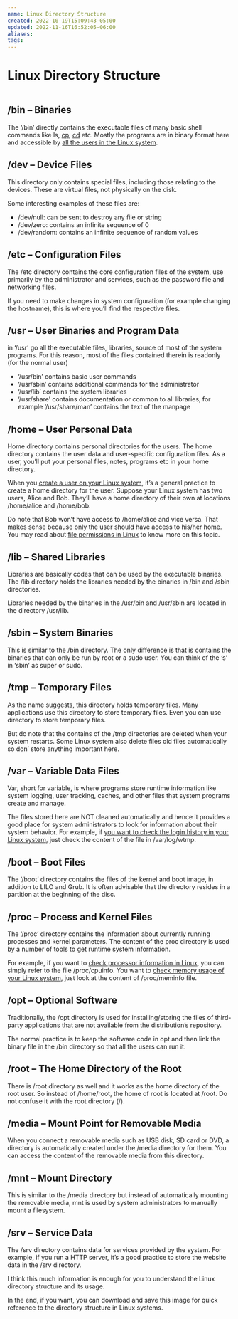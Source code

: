 ```yaml
---
name: Linux Directory Structure
created: 2022-10-19T15:09:43-05:00
updated: 2022-11-16T16:52:05-06:00
aliases: 
tags: 
---
```

# Linux Directory Structure

```toc
```

## /bin – Binaries

The ‘/bin’ directly contains the executable files of many basic shell commands like ls, [cp](https://linuxhandbook.com/copy-directory-linux/), [cd](https://linuxhandbook.com/cd-command-examples/) etc. Mostly the programs are in binary format here and accessible by [all the users in the Linux system](https://linuxhandbook.com/linux-list-users/).

## /dev – Device Files

This directory only contains special files, including those relating to the devices. These are virtual files, not physically on the disk.

Some interesting examples of these files are:

-   /dev/null: can be sent to destroy any file or string
-   /dev/zero: contains an infinite sequence of 0
-   /dev/random: contains an infinite sequence of random values

## /etc – Configuration Files

The /etc directory contains the core configuration files of the system, use primarily by the administrator and services, such as the password file and networking files.

If you need to make changes in system configuration (for example changing the hostname), this is where you’ll find the respective files.

## /usr – User Binaries and Program Data

in ‘/usr’ go all the executable files, libraries, source of most of the system programs. For this reason, most of the files contained therein is read­only (for the normal user)

-   ‘/usr/bin’ contains basic user commands
-   ‘/usr/sbin’ contains additional commands for the administrator
-   ‘/usr/lib’ contains the system libraries
-   ‘/usr/share’ contains documentation or common to all libraries, for example ‘/usr/share/man’ contains the text of the manpage

## /home – User Personal Data

Home directory contains personal directories for the users. The home directory contains the user data and user-specific configuration files. As a user, you’ll put your personal files, notes, programs etc in your home directory.

When you [create a user on your Linux system](https://linuxhandbook.com/useradd-vs-adduser/), it’s a general practice to create a home directory for the user. Suppose your Linux system has two users, Alice and Bob. They’ll have a home directory of their own at locations /home/alice and /home/bob.

Do note that Bob won’t have access to /home/alice and vice versa. That makes sense because only the user should have access to his/her home. You may read about [file permissions in Linux](https://linuxhandbook.com/linux-file-permissions/) to know more on this topic.

## /lib – Shared Libraries

Libraries are basically codes that can be used by the executable binaries. The /lib directory holds the libraries needed by the binaries in /bin and /sbin directories.

Libraries needed by the binaries in the /usr/bin and /usr/sbin are located in the directory /usr/lib.

## /sbin – System Binaries

This is similar to the /bin directory. The only difference is that is contains the binaries that can only be run by root or a sudo user. You can think of the ‘s’ in ‘sbin’ as super or sudo.

## /tmp – Temporary Files

As the name suggests, this directory holds temporary files. Many applications use this directory to store temporary files. Even you can use directory to store temporary files.

But do note that the contains of the /tmp directories are deleted when your system restarts. Some Linux system also delete files old files automatically so don’ store anything important here.

## /var – Variable Data Files

Var, short for variable, is where programs store runtime information like system logging, user tracking, caches, and other files that system programs create and manage.

The files stored here are NOT cleaned automatically and hence it provides a good place for system administrators to look for information about their system behavior. For example, if [you want to check the login history in your Linux system](https://linuxhandbook.com/linux-login-history/), just check the content of the file in /var/log/wtmp.

## /boot – Boot Files

The ‘/boot’ directory contains the files of the kernel and boot image, in addition to LILO and Grub. It is often advisable that the directory resides in a partition at the beginning of the disc.

## /proc – Process and Kernel Files

The ‘/proc’ directory contains the information about currently running processes and kernel parameters. The content of the proc directory is used by a number of tools to get runtime system information.

For example, if you want to [check processor information in Linux](https://linuxhandbook.com/check-cpu-info-linux/), you can simply refer to the file /proc/cpuinfo. You want to [check memory usage of your Linux system](https://linuxhandbook.com/linux-memory-usage/), just look at the content of /proc/meminfo file.

## /opt – Optional Software

Traditionally, the /opt directory is used for installing/storing the files of third-party applications that are not available from the distribution’s repository.

The normal practice is to keep the software code in opt and then link the binary file in the /bin directory so that all the users can run it.

## /root – The Home Directory of the Root

There is /root directory as well and it works as the home directory of the root user. So instead of /home/root, the home of root is located at /root. Do not confuse it with the root directory (/).

## /media – Mount Point for Removable Media

When you connect a removable media such as USB disk, SD card or DVD, a directory is automatically created under the /media directory for them. You can access the content of the removable media from this directory.

## /mnt – Mount Directory

This is similar to the /media directory but instead of automatically mounting the removable media, mnt is used by system administrators to manually mount a filesystem.

## /srv – Service Data

The /srv directory contains data for services provided by the system. For example, if you run a HTTP server, it’s a good practice to store the website data in the /srv directory.

I think this much information is enough for you to understand the Linux directory structure and its usage.

In the end, if you want, you can download and save this image for quick reference to the directory structure in Linux systems.
